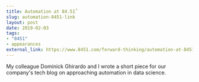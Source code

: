 ```yaml
---
title: Automation at 84.51˚
slug: automation-8451-link
layout: post
date: 2019-02-03
tags:
- "8451"
- appearances
external_link: https://www.8451.com/forward-thinking/automation-at-8451
---
```


My colleague Dominick Ghirardo and I wrote a short piece for our company's tech blog on approaching automation in data science.
